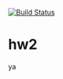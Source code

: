[![Build Status](https://travis-ci.org/ghartoularos/hw2.svg?branch=master)](https://travis-ci.org/ghartoularos/hw2)

# hw2
ya
